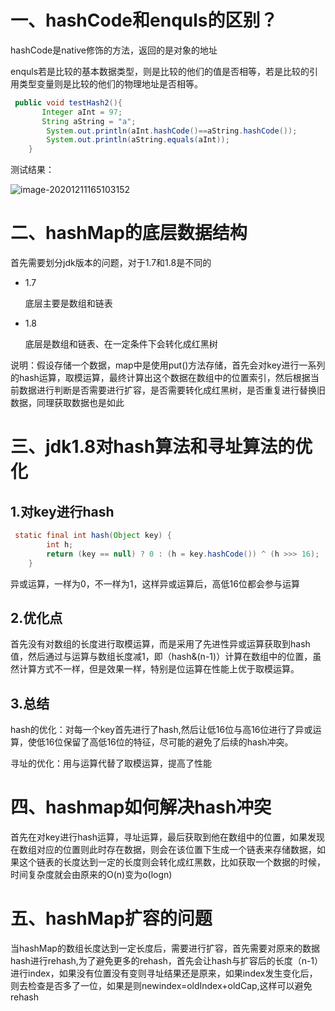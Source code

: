 # 一、hashCode和enquls的区别？

hashCode是native修饰的方法，返回的是对象的地址

enquls若是比较的基本数据类型，则是比较的他们的值是否相等，若是比较的引用类型变量则是比较的他们的物理地址是否相等。

```java
 public void testHash2(){
       Integer aInt = 97;
       String aString = "a";
        System.out.println(aInt.hashCode()==aString.hashCode());
        System.out.println(aString.equals(aInt));
    }
```



测试结果：

![image-20201211165103152](E:\projects\myProjects\interviews\notes\集合篇\hashMap.assets\image-20201211165103152.png)



# 二、hashMap的底层数据结构

首先需要划分jdk版本的问题，对于1.7和1.8是不同的

- 1.7

  底层主要是数组和链表

- 1.8

  底层是数组和链表、在一定条件下会转化成红黑树

说明：假设存储一个数据，map中是使用put()方法存储，首先会对key进行一系列的hash运算，取模运算，最终计算出这个数据在数组中的位置索引，然后根据当前数据进行判断是否需要进行扩容，是否需要转化成红黑树，是否重复进行替换旧数据，同理获取数据也是如此

# 三、jdk1.8对hash算法和寻址算法的优化

## 1.对key进行hash

```java
 static final int hash(Object key) {
        int h;
        return (key == null) ? 0 : (h = key.hashCode()) ^ (h >>> 16);
    }
```

异或运算，一样为0，不一样为1，这样异或运算后，高低16位都会参与运算

## 2.优化点

首先没有对数组的长度进行取模运算，而是采用了先进性异或运算获取到hash值，然后通过与运算与数组长度减1，即（hash&(n-1)）计算在数组中的位置，虽然计算方式不一样，但是效果一样，特别是位运算在性能上优于取模运算。

## 3.总结

hash的优化：对每一个key首先进行了hash,然后让低16位与高16位进行了异或运算，使低16位保留了高低16位的特征，尽可能的避免了后续的hash冲突。

寻址的优化：用与运算代替了取模运算，提高了性能

# 四、hashmap如何解决hash冲突

首先在对key进行hash运算，寻址运算，最后获取到他在数组中的位置，如果发现在数组对应的位置则此时存在数据，则会在该位置下生成一个链表来存储数据，如果这个链表的长度达到一定的长度则会转化成红黑数，比如获取一个数据的时候，时间复杂度就会由原来的O(n)变为o(logn)

# 五、hashMap扩容的问题

当hashMap的数组长度达到一定长度后，需要进行扩容，首先需要对原来的数据hash进行rehash,为了避免更多的rehash，首先会让hash与扩容后的长度（n-1）进行index，如果没有位置没有变则寻址结果还是原来，如果index发生变化后，则去检查是否多了一位，如果是则newindex=oldIndex+oldCap,这样可以避免rehash